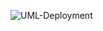 ![UML-Deployment](http://www.plantuml.com/plantuml/proxy?cache=no&src=https://raw.githubusercontent.com/oleksandrblazhko/ai-214-shkuropatova/ai-214-shkuropatova_with_laboratory_work_7/2-SoftwareDesign/2.7-PlantUML/UML-Deployment.puml)
